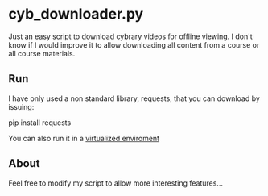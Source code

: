 cyb_downloader.py
===================
Just an easy script to download cybrary videos for offline viewing. I don't know if I would improve it to allow downloading all content from a course or all course materials.

Run
-----

I have only used a non standard library, requests, that you can download by issuing:

pip install requests

You can also run it in a [virtualized enviroment](https://virtualenv.pypa.io/en/stable/)

About
-------

Feel free to modify my script to allow more interesting features...
